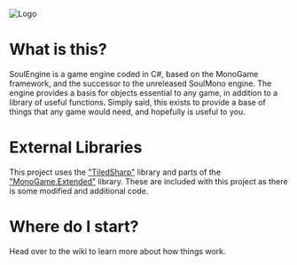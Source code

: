 ![Logo](SoulEngine.ico)

# What is this?

SoulEngine is a game engine coded in C#, based on the MonoGame framework, and the successor to the unreleased SoulMono engine.
The engine provides a basis for objects essential to any game, in addition to a library of useful functions. Simply said,
this exists to provide a base of things that any game would need, and hopefully is useful to you.

# External Libraries

This project uses the ["TiledSharp"](https://github.com/marshallward/TiledSharp) library and parts of the ["MonoGame.Extended"](https://github.com/craftworkgames/MonoGame.Extended) library. These are included with this project
as there is some modified and additional code.

# Where do I start?

Head over to the wiki to learn more about how things work.
